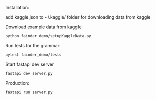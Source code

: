 Installation:

add kaggle.json to ~/.kaggle/ folder for downloading data from kaggle


Download example data from kaggle

```bash
python fainder_demo/setupKaggleData.py
```

Run tests for the grammar:
```bash
pytest fainder_demo/tests
```

Start fastapi dev server
```bash
fastapi dev server.py
```

Production:
```bash
fastapi run server.py
```
